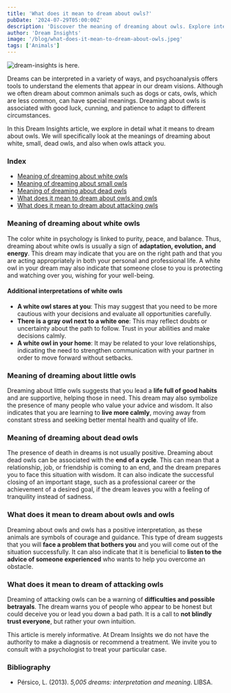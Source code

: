 ```yaml
---
title: 'What does it mean to dream about owls?'
pubDate: '2024-07-29T05:00:00Z'
description: 'Discover the meaning of dreaming about owls. Explore interpretations of white owls, small owls, dead owls, and more.'
author: 'Dream Insights'
image: '/blog/what-does-it-mean-to-dream-about-owls.jpeg'
tags: ['Animals']
---
```


![dream-insights is here.](/blog/what-does-it-mean-to-dream-about-owls.jpeg)

Dreams can be interpreted in a variety of ways, and psychoanalysis offers tools to understand the elements that appear in our dream visions. Although we often dream about common animals such as dogs or cats, owls, which are less common, can have special meanings. Dreaming about owls is associated with good luck, cunning, and patience to adapt to different circumstances.

In this Dream Insights article, we explore in detail what it means to dream about owls. We will specifically look at the meanings of dreaming about white, small, dead owls, and also when owls attack you.

### Index

- [Meaning of dreaming about white owls](#meaning-of-dreaming-about-white-owls)
- [Meaning of dreaming about small owls](#meaning-of-dreaming-about-small-owls)
- [Meaning of dreaming about dead owls](#meaning-of-dreaming-about-dead-owls)
- [What does it mean to dream about owls and owls](#what-does-it-mean-to-dream-about-owls-and-owls)
- [What does it mean to dream about attacking owls](#what-does-it-mean-to-dream-about-attacking-owls)

### Meaning of dreaming about white owls

The color white in psychology is linked to purity, peace, and balance. Thus, dreaming about white owls is usually a sign of **adaptation, evolution, and energy**. This dream may indicate that you are on the right path and that you are acting appropriately in both your personal and professional life. A white owl in your dream may also indicate that someone close to you is protecting and watching over you, wishing for your well-being.

#### Additional interpretations of white owls

- **A white owl stares at you**: This may suggest that you need to be more cautious with your decisions and evaluate all opportunities carefully.
- **There is a gray owl next to a white one**: This may reflect doubts or uncertainty about the path to follow. Trust in your abilities and make decisions calmly.
- **A white owl in your home**: It may be related to your love relationships, indicating the need to strengthen communication with your partner in order to move forward without setbacks.

### Meaning of dreaming about little owls

Dreaming about little owls suggests that you lead a **life full of good habits** and are supportive, helping those in need. This dream may also symbolize the presence of many people who value your advice and wisdom. It also indicates that you are learning to **live more calmly**, moving away from constant stress and seeking better mental health and quality of life.

### Meaning of dreaming about dead owls

The presence of death in dreams is not usually positive. Dreaming about dead owls can be associated with the **end of a cycle**. This can mean that a relationship, job, or friendship is coming to an end, and the dream prepares you to face this situation with wisdom. It can also indicate the successful closing of an important stage, such as a professional career or the achievement of a desired goal, if the dream leaves you with a feeling of tranquility instead of sadness.

### What does it mean to dream about owls and owls

Dreaming about owls and owls has a positive interpretation, as these animals are symbols of courage and guidance. This type of dream suggests that you will **face a problem that bothers you** and you will come out of the situation successfully. It can also indicate that it is beneficial to **listen to the advice of someone experienced** who wants to help you overcome an obstacle.

### What does it mean to dream of attacking owls

Dreaming of attacking owls can be a warning of **difficulties and possible betrayals**. The dream warns you of people who appear to be honest but could deceive you or lead you down a bad path. It is a call to **not blindly trust everyone**, but rather your own intuition. 

This article is merely informative. At Dream Insights we do not have the authority to make a diagnosis or recommend a treatment. We invite you to consult with a psychologist to treat your particular case.

### Bibliography

- Pérsico, L. (2013). *5,005 dreams: interpretation and meaning*. LIBSA.